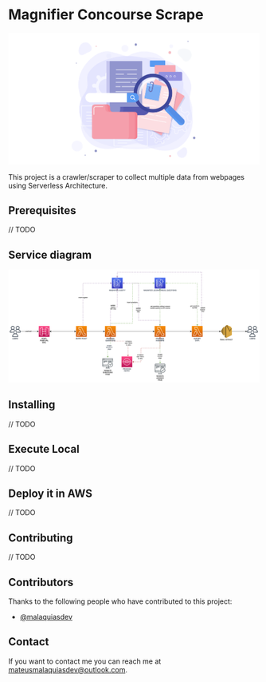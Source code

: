 # Magnifier Concourse Scrape

<p align="left">
  <img width="600" height="auto" src="doc/logo.png"/>
</p>

This project is a crawler/scraper to collect multiple data from webpages using Serverless Architecture.

## Prerequisites

// TODO

## Service diagram

<p align="left">
  <img width="600" height="auto" src="doc/qconcurso-service-diagram.png"/>
</p>

## Installing

// TODO

## Execute Local

// TODO

## Deploy it in AWS

// TODO

## Contributing

// TODO

## Contributors

Thanks to the following people who have contributed to this project:

- [@malaquiasdev](https://github.com/malaquiasdev)

## Contact

If you want to contact me you can reach me at <mateusmalaquiasdev@outlook.com>.
